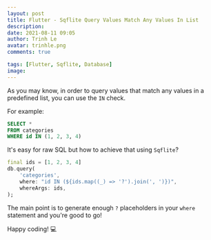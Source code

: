 ```yaml
---
layout: post
title: Flutter - Sqflite Query Values Match Any Values In List
description: 
date: 2021-08-11 09:05
author: Trinh Le
avatar: trinhle.png
comments: true

tags: [Flutter, Sqflite, Database]
image: 
---
```


As you may know, in order to query values that match any values in a predefined list, you can use the `IN` check.

For example:

```SQL
SELECT *
FROM categories
WHERE id IN (1, 2, 3, 4)
```

It's easy for raw SQL but how to achieve that using `Sqflite`?

```dart
final ids = [1, 2, 3, 4]
db.query(
    'categories',
    where: "id IN (${ids.map((_) => '?').join(', ')})",
    whereArgs: ids,
);
```

The main point is to generate enough `?` placeholders in your `where` statement and you're good to go!

Happy coding! 💻
